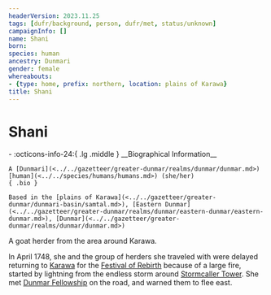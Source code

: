 ```yaml
---
headerVersion: 2023.11.25
tags: [dufr/background, person, dufr/met, status/unknown]
campaignInfo: []
name: Shani
born:
species: human
ancestry: Dunmari
gender: female
whereabouts:
- {type: home, prefix: northern, location: plains of Karawa}
title: Shani
---
```

# Shani
<div class="grid cards ext-narrow-margin ext-one-column" markdown>
- :octicons-info-24:{ .lg .middle } __Biographical Information__

    A [Dunmari](<../../gazetteer/greater-dunmar/realms/dunmar/dunmar.md>) [human](<../../species/humans/humans.md>) (she/her)  
    { .bio }

    Based in the [plains of Karawa](<../../gazetteer/greater-dunmar/dunmari-basin/samtal.md>), [Eastern Dunmar](<../../gazetteer/greater-dunmar/realms/dunmar/eastern-dunmar/eastern-dunmar.md>), [Dunmar](<../../gazetteer/greater-dunmar/realms/dunmar/dunmar.md>)
</div>


A goat herder from the area around Karawa. 

In April 1748, she and the group of herders she traveled with were delayed returning to [Karawa](<../../gazetteer/greater-dunmar/realms/dunmar/eastern-dunmar/karawa.md>) for the [Festival of Rebirth](<../../time/holidays-and-festivals/dunmari-festivals/festival-of-rebirth.md>) because of a large fire, started by lightning from the endless storm around [Stormcaller Tower](<../../gazetteer/greater-dunmar/dunmari-basin/stormcaller-tower.md>). She met [Dunmar Fellowship](<../pcs/dunmar-fellowship/dunmar-fellowship.md>) on the road, and warned them to flee east. 